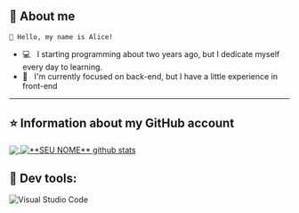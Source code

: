 ## 📖 About me
    💜 Hello, my name is Alice!
- 💻 &nbsp; I starting programming about two years ago, but I dedicate myself every day to learning.  
- 🌱 &nbsp; I'm currently focused on back-end, but I have a little experience in front-end
---

## ⭐ Information about my GitHub account
<a href="https://github.com/AliceTheHoPS">
  <img align="center" src="https://github-readme-stats-sigma-five.vercel.app/api/top-langs/?username=alicethehops&theme=react&line_height=40&hide=css" />
</a>

<a href="https://github.com/AliceTheHoPS">
 <img align="center" src="https://github-readme-stats-sigma-five.vercel.app/api?username=alicethehops&show_icons=true&theme=dracula&line_height=27" alt="**SEU NOME** github stats"/>
</a>

## 🔧 Dev tools: 
  ![Visual Studio Code](https://img.shields.io/badge/Visual%20Studio%20Code-0078d7.svg?style=for-the-badge&logo=visual-studio-code&logoColor=white)
